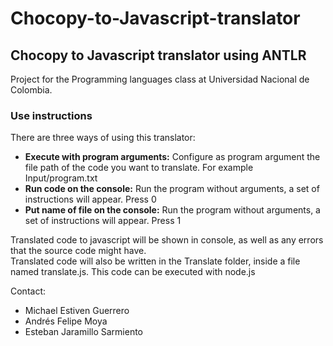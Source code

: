 # Chocopy-to-Javascript-translator
## Chocopy to Javascript translator using ANTLR

Project for the Programming languages class at Universidad Nacional de Colombia.

### Use instructions

There are three ways of using this translator:
- **Execute with program arguments:** Configure as program argument the file path of the code you want to translate.
For example Input/program.txt
- **Run code on the console:** Run the program without arguments, a set of instructions will appear. Press 0
- **Put name of file on the console:** Run the program without arguments, a set of instructions will appear. Press 1

Translated code to javascript will be shown in console, as well as any errors that the source code might have.\
Translated code will also be written in the Translate folder, inside a file named translate.js. This code can be
 executed with node.js  
 
Contact:
- Michael Estiven Guerrero
- Andrés Felipe Moya
- Esteban Jaramillo Sarmiento
